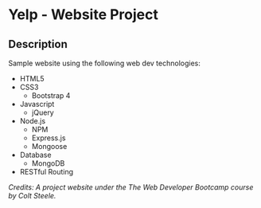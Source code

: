 # Yelp - Website Project

## Description

Sample website using the following web dev technologies:
* HTML5
* CSS3
  * Bootstrap 4
* Javascript
  * jQuery
* Node.js
  * NPM
  * Express.js
  * Mongoose
* Database
  * MongoDB
* RESTful Routing

*Credits: A project website under the The Web Developer Bootcamp course by Colt Steele.*